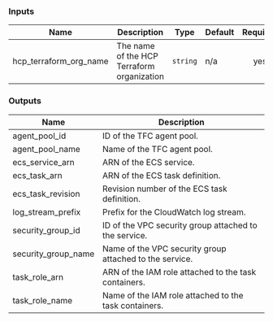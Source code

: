 <!-- BEGIN_TF_DOCS -->
### Inputs

| Name | Description | Type | Default | Required |
|------|-------------|------|---------|:--------:|
| hcp_terraform_org_name | The name of the HCP Terraform organization | `string` | n/a | yes |

### Outputs

| Name | Description |
|------|-------------|
| agent_pool_id | ID of the TFC agent pool. |
| agent_pool_name | Name of the TFC agent pool. |
| ecs_service_arn | ARN of the ECS service. |
| ecs_task_arn | ARN of the ECS task definition. |
| ecs_task_revision | Revision number of the ECS task definition. |
| log_stream_prefix | Prefix for the CloudWatch log stream. |
| security_group_id | ID of the VPC security group attached to the service. |
| security_group_name | Name of the VPC security group attached to the service. |
| task_role_arn | ARN of the IAM role attached to the task containers. |
| task_role_name | Name of the IAM role attached to the task containers. |
<!-- END_TF_DOCS -->